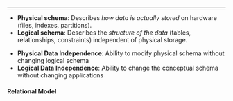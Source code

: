 ***
- **Physical schema**: Describes _how data is actually stored_ on hardware (files, indexes, partitions).
- **Logical schema**: Describes the _structure of the data_ (tables, relationships, constraints) independent of physical storage.
* **Physical Data Independence**: Ability to modify physical schema without changing logical schema
* **Logical Data Independence**: Ability to change the conceptual schema without changing applications
#### Relational Model
